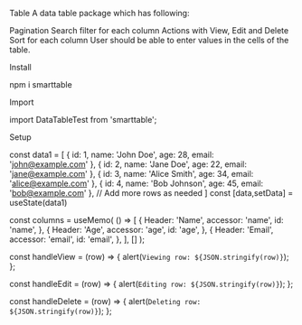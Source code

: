Table
A data table package which has following:

Pagination
Search filter for each column
Actions with View, Edit and Delete
Sort for each column
User should be able to enter values in the cells of the table.


Install

npm i smarttable



Import

import DataTableTest from 'smarttable';



Setup


 const data1 = [
      { id: 1, name: 'John Doe', age: 28, email: 'john@example.com' },
      { id: 2, name: 'Jane Doe', age: 22, email: 'jane@example.com' },
      { id: 3, name: 'Alice Smith', age: 34, email: 'alice@example.com' },
      { id: 4, name: 'Bob Johnson', age: 45, email: 'bob@example.com' },
      // Add more rows as needed
  ]
  const [data,setData] = useState(data1)

  const columns = useMemo(
    () => [
      {
        Header: 'Name',
        accessor: 'name',
        id: 'name',
      },
      {
        Header: 'Age',
        accessor: 'age',
        id: 'age',
      },
      {
        Header: 'Email',
        accessor: 'email',
        id: 'email',
      },
    ],
    []
  );

  const handleView = (row) => {
    alert(`Viewing row: ${JSON.stringify(row)}`);
  };

  const handleEdit = (row) => {
    alert(`Editing row: ${JSON.stringify(row)}`);
  };

  const handleDelete = (row) => {
    alert(`Deleting row: ${JSON.stringify(row)}`);
  };

<DataTableTest
        columns={columns}
        data={data}
        onView={handleView}
        onEdit={handleEdit}
        onDelete={handleDelete}
      />
    </div>
